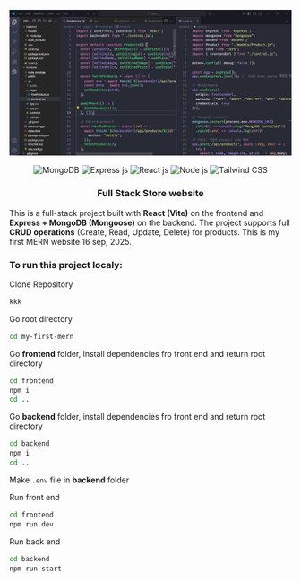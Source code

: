 ![Code preview](./preview.PNG)

<div align="center">

![MongoDB](https://img.shields.io/badge/MongoDB-47A248?style=for-the-badge&logo=mongodb&logoColor=white)
![Express js](https://img.shields.io/badge/Express-000000?style=for-the-badge&logo=express&logoColor=white)
![React js](https://img.shields.io/badge/React-20232A?style=for-the-badge&logo=react&logoColor=#61DAFB)
![Node js](https://img.shields.io/badge/Node.js-43853D?style=for-the-badge&logo=node.js&logoColor=white)
![Tailwind CSS](https://img.shields.io/badge/Tailwind%20CSS-38B2AC?style=for-the-badge&logo=tailwind-css&logoColor=white)

</div>

<h3 align="center">Full Stack <b>Store</b> website</h3>

This is a full-stack project built with **React (Vite)** on the frontend and **Express + MongoDB (Mongoose)** on the backend. The project supports full **CRUD operations** (Create, Read, Update, Delete) for products. This is my first MERN website 16 sep, 2025.

### To run this project localy:
Clone Repository
``` bash
kkk
```

Go root directory
``` bash
cd my-first-mern
```

Go **frontend** folder, install dependencies fro front end and return root directory
``` bash
cd frontend
npm i
cd ..
```

Go **backend** folder, install dependencies fro front end and return root directory
``` bash
cd backend
npm i
cd ..
```

Make ```.env``` file in **backend** folder

Run front end
``` bash
cd frontend
npm run dev
```

Run back end
``` bash
cd backend
npm run start
```